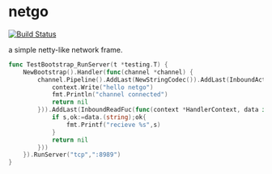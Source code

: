 # netgo
[![Build Status](https://travis-ci.org/ejunjsh/nettyG.svg?branch=master)](https://travis-ci.org/ejunjsh/nettyG)

a simple netty-like network frame.
````go
func TestBootstrap_RunServer(t *testing.T) {
	NewBootstrap().Handler(func(channel *channel) {
        channel.Pipeline().AddLast(NewStringCodec()).AddLast(InboundActiveFuc(func(context *HandlerContext) error {
			context.Write("hello netgo")
			fmt.Println("channel connected")
			return nil
		})).AddLast(InboundReadFuc(func(context *HandlerContext, data interface{}) error {
			if s,ok:=data.(string);ok{
				fmt.Printf("recieve %s",s)
			}
			return nil
		}))
	}).RunServer("tcp",":8989")
}
````
